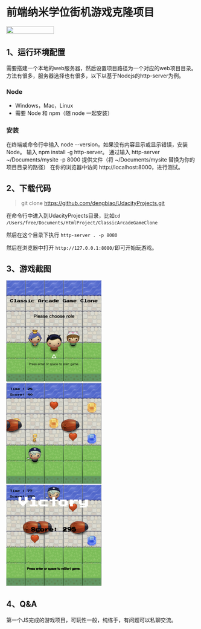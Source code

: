 
前端纳米学位街机游戏克隆项目
===============================
<img src="https://github.com/dengbiao/UdacityProjects/blob/master/ClassicArcadeGameClone/record.gif" width="50%" height="50%">


## 1、运行环境配置
需要搭建一个本地的web服务器，然后设置项目路径为一个对应的web项目目录。
方法有很多，服务器选择也有很多，以下以基于Nodejs的http-server为例。

### Node
- Windows，Mac，Linux
- 需要 Node 和 npm（随 node 一起安装）

### 安装
在终端或命令行中输入 node --version。如果没有内容显示或显示错误，安装 Node。
输入 npm install -g http-server。
通过输入 http-server ~/Documents/mysite -p 8000 提供文件（将 ~/Documents/mysite 替换为你的项目目录的路径）
在你的浏览器中访问 http://localhost:8000，进行测试。

## 2、下载代码
>git clone https://github.com/dengbiao/UdacityProjects.git

在命令行中进入到UdacityProjects目录，比如`cd /Users/free/Documents/HtmlProject/ClassicArcadeGameClone`

然后在这个目录下执行 `http-server . -p 8080`

然后在浏览器中打开 `http://127.0.0.1:8080/`即可开始玩游戏。

## 3、游戏截图
<img src="https://github.com/dengbiao/UdacityProjects/blob/master/ClassicArcadeGameClone/screenshots/welcome.png" width="50%" height="50%">

<img src="https://github.com/dengbiao/UdacityProjects/blob/master/ClassicArcadeGameClone/screenshots/game.png" width="50%" height="50%">

<img src="https://github.com/dengbiao/UdacityProjects/blob/master/ClassicArcadeGameClone/screenshots/victory.png" width="50%" height="50%">

## 4、Q&A
第一个JS完成的游戏项目，可玩性一般，纯练手，有问题可以私聊交流。